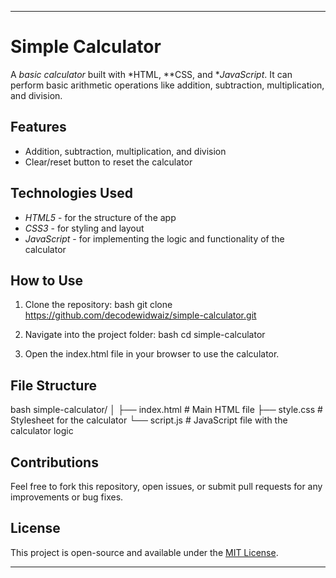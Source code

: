
---

# Simple Calculator

A *basic calculator* built with *HTML, **CSS, and **JavaScript*. It can perform basic arithmetic operations like addition, subtraction, multiplication, and division.

## Features

- Addition, subtraction, multiplication, and division
- Clear/reset button to reset the calculator


## Technologies Used

- *HTML5* - for the structure of the app
- *CSS3* - for styling and layout
- *JavaScript* - for implementing the logic and functionality of the calculator

## How to Use

1. Clone the repository:
   bash
   git clone https://github.com/decodewidwaiz/simple-calculator.git
   

2. Navigate into the project folder:
   bash
   cd simple-calculator
   

3. Open the index.html file in your browser to use the calculator.

## File Structure

bash
simple-calculator/
│
├── index.html          # Main HTML file
├── style.css           # Stylesheet for the calculator
└── script.js           # JavaScript file with the calculator logic


## Contributions

Feel free to fork this repository, open issues, or submit pull requests for any improvements or bug fixes.

## License

This project is open-source and available under the [MIT License](LICENSE).

---
